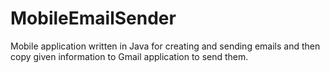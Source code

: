# MobileEmailSender
Mobile application written in Java for creating and sending emails and then copy given information to Gmail application to send them.
